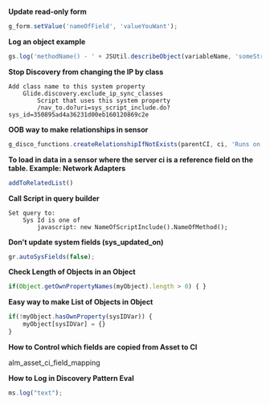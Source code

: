 __Update read-only form__

```javascript
g_form.setValue('nameOfField', 'valueYouWant');
```

__Log an object example__

```javascript
gs.log('methodName() - ' + JSUtil.describeObject(variableName, 'someString'), 'SourceString');
```

__Stop Discovery from changing the IP by class__

	Add class name to this system property
		Glide.discovery.exclude_ip_sync_classes
			Script that uses this system property
			/nav_to.do?uri=sys_script_include.do?sys_id=350895ad4a36231d00eb160120869c2e
			
__OOB way to make relationships in sensor__

```javascript
g_disco_functions.createRelationshipIfNotExists(parentCI, ci, 'Runs on::Runs');
```

__To load in data in a sensor where the server ci is a reference field on the table.  Example:  Network Adapters__

```javascript
addToRelatedList()
```
__Call Script in query builder__

	Set query to:
		Sys Id is one of 
			javascript: new NameOfScriptInclude().NameOfMethod();
			
__Don't update system fields (sys_updated_on)__

```javascript
gr.autoSysFields(false);
```
__Check Length of Objects in an Object__

```javascript
if(Object.getOwnPropertyNames(myObject).length > 0) { }
```

__Easy way to make List of Objects in Object__

```javascript
if(!myObject.hasOwnProperty(sysIDVar)) {
	myObject[sysIDVar] = {}
}
```

__How to Control which fields are copied from Asset to CI__

alm_asset_ci_field_mapping

__How to Log in Discovery Pattern Eval__

```javascript
ms.log("text"); 
```
